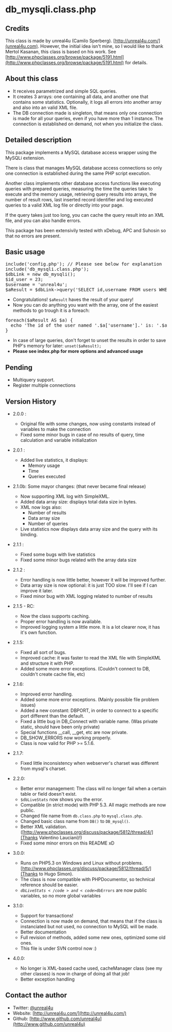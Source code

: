 db_mysqli.class.php
======

Credits
--------

This class is made by unreal4u (Camilo Sperberg). [http://unreal4u.com/](unreal4u.com). However, the initial idea isn't 
mine, so I would like to thank Mertol Kasanan, this class is based on his work.
See [http://www.phpclasses.org/browse/package/5191.html](http://www.phpclasses.org/browse/package/5191.html) for details.

About this class
--------

* It receives parametrized and simple SQL queries.
* It creates 3 arrays: one containing all data, and another one that contains some statistics. Optionally, it logs all errors into another array and also into an valid XML file.
* The DB connection made is singleton, that means only one connection is made for all your queries, even if you have more than 1 instance. The connection is established on demand, not when you initialize the class.

Detailed description
---------

This package implements a MySQL database access wrapper using the MySQLi extension.

There is class that manages MySQL database access connections so only one connection is established during the same PHP script execution.

Another class implements other database access functions like executing queries with prepared queries, measuring the time the queries take to execute and the memory usage, retrieving query results into arrays, the number of result rows, last inserted record identifier and log executed queries to a valid XML log file or directly into your page.

If the query takes just too long, you can cache the query result into an XML file, and you can also handle errors.

This package has been extensivily tested with xDebug, APC and Suhosin so that no errors are present.

Basic usage
----------

<pre>include('config.php'); // Please see below for explanation
include('db_mysqli.class.php');
$dbLink = new db_mysqli();
$id_user = 23;
$username = 'unreal4u';
$aResult = $dbLink->query('SELECT id,username FROM users WHERE id = ? AND username = ?',$id_user,$username);</pre>

* Congratulations! `$aResult` haves the result of your query!
* Now you can do anything you want with the array, one of the easiest methods to go trough it is a foreach:
<pre>foreach($aResult AS $a) {
  echo 'The id of the user named '.$a['username'].' is: '.$a['id']."\n";
}</pre>
* In case of large queries, don't forget to unset the results in order to save PHP's memory for later: `unset($aResult);`
* **Please see index.php for more options and advanced usage**

Pending
---------
* Multiquery support.
* Register multiple connections

Version History
----------

* 2.0.0 : 
    * Original file with some changes, now using constants instead of variables to make the connection
    * Fixed some minor bugs in case of no results of query, time calculation and variable initialization

* 2.0.1 : 
    * Added live statistics, it displays:
        * Memory usage
        * Time
        * Queries executed

* 2.1.0b: Some mayor changes: (that never became final release)
    * Now supporting XML log with SimpleXML.
    * Added data array size: displays total data size in bytes.
    * XML now logs also:
        * Number of results
        * Data array size
        * Number of queries
    * Live statistics now displays data array size and the query with its binding.

* 2.1.1 : 
    * Fixed some bugs with live statistics
    * Fixed some minor bugs related with the array data size

* 2.1.2 :
    * Error handling is now little better, however it will be improved further.
    * Data array size is now optional: it is just TOO slow. I'll see if I can improve it later.
    * Fixed minor bug with XML logging related to number of results

* 2.1.5 - RC: 
    * Now the class supports caching.
    * Proper error handling is now available.
    * Improved logging system a little more. It is a lot clearer now, it has it's own function.

* 2.1.5:
    * Fixed all sort of bugs.
    * Improved cache: it was faster to read the XML file with SimpleXML and structure it with PHP.
    * Added some more error exceptions. (Couldn't connect to DB, couldn't create cache file, etc)

* 2.1.6:
    * Improved error handling.
    * Added some more error exceptions. (Mainly possible file problem issues)
    * Added a new constant: DBPORT, in order to connect to a specific port different than the default.
    * Fixed a little bug in DB_Connect with variable name. (Was private static, should have been only private)
    * Special functions __call, __get, etc are now private.
    * DB_SHOW_ERRORS now working properly.
    * Class is now valid for PHP &gt;= 5.1.6.

* 2.1.7:
    * Fixed little inconsistency when webserver's charset was different from mysql's charset.

* 2.2.0:
    * Better error management: The class will no longer fail when a certain table or field doesn't exist.
    * <code>$dbLiveStats</code> now shows you the error.
    * Compatible (in strict mode) with PHP 5.3. All magic methods are now public.
    * Changed file name from <code>db.class.php</code> to <code>mysql.class.php</code>.
    * Changed basic class name from <code>DB()</code> to <code>DB_mysql()</code>.
    * Better XML validation. ([http://www.phpclasses.org/discuss/package/5812/thread/4/](Thanks Valentino Lauciani)!)
    * Fixed some minor errors on this README xD

* 3.0.0:
    * Runs on PHP5.3 on Windows and Linux without problems. [http://www.phpclasses.org/discuss/package/5812/thread/5/](Thanks to Hugo Simon).
    * The class is now compatible with PHPDocumentor, so technical reference should be easier.
    * <code>$dbLiveStats</code> and <code>$dbErrors</code> are now public variables, so no more global variables

* 3.1.0:
    * Support for transactions!
    * Connection is now made on demand, that means that if the class is instanciated but not used, no connection to MySQL will be made.
    * Better documentation
    * Full revision of methods, added some new ones, optimized some old ones.
    * This file is under SVN control now :)

* 4.0.0:
    * No longer is XML-based cache used, cacheManager class (see my other classes) is now in charge of doing all that job!
    * Better exception handling

Contact the author
-------

* Twitter: [@unreal4u](http://twitter.com/unreal4u)
* Website: [http://unreal4u.com/](http://unreal4u.com/)
* Github:  [http://www.github.com/unreal4u](http://www.github.com/unreal4u)
